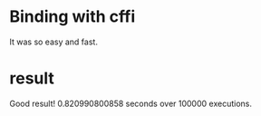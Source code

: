 Binding with cffi
================
It was so easy and fast.

result
======
Good result! 0.820990800858 seconds over 100000 executions.



